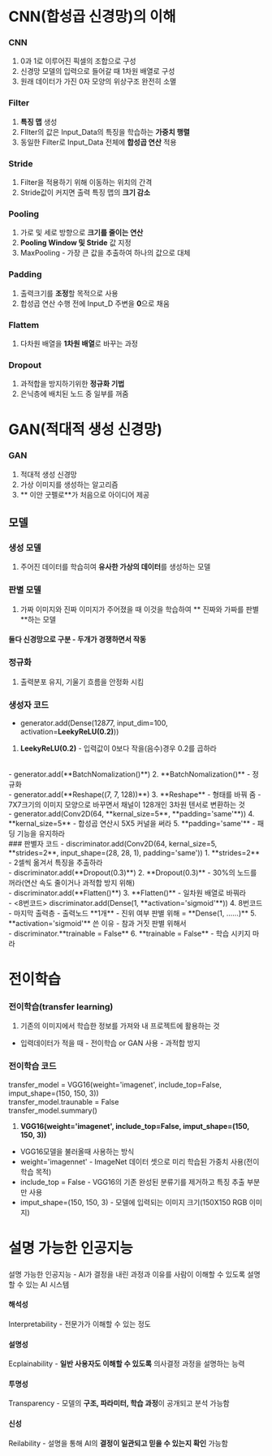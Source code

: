 # CNN(합성곱 신경망)의 이해

### CNN 
1. 0과 1로 이루어진 픽셀의 조합으로 구성
2. 신경망 모델의 입력으로 들어갈 때 1차원 배열로 구성
3. 원래 데이터가 가진 0자 모양의 위상구조 완전히 소멸

### Filter
1. **특징 맵** 생성
2. FIlter의 값은 Input_Data의 특징을 학습하는 **가중치 행렬**
3. 동일한 Filter로 Input_Data 전체에 **합성곱 연산** 적용

### Stride
1. Filter을 적용하기 위해 이동하는 위치의 간격
2. Stride값이 커지면 출력 특징 맵의 **크기 감소**

### Pooling
1. 가로 및 세로 방향으로 **크기를 줄이는 연산**
2. **Pooling Window 및 Stride** 값 지정
3. MaxPooling - 가장 큰 값을 추출하여 하나의 값으로 대체

### Padding
1. 출력크기를 **조정**할 목적으로 사용
2. 합성곱 연산 수행 전에 Input_D 주변을 **0**으로 채움

### Flattem
1. 다차원 배열을 **1차원 배열**로 바꾸는 과정

### Dropout
1. 과적합을 방지하기위한 **정규화 기법**
2. 은닉층에 배치된 노드 중 일부를 꺼줌

# GAN(적대적 생성 신경망)

### GAN
1. 적대적 생성 신경망
2. 가상 이미지를 생성하는 알고리즘
3. ** 이안 굿펠로**가 처음으로 아이디어 제공

## 모델
### 생성 모델
1. 주어진 데이터를 학습히여 **유사한 가상의 데이터**를 생성하는 모델

### 판별 모델
1. 가짜 이미지와 진짜 이미지가 주어졌을 때 이것을 학습하여 ** 진짜와 가짜를 판별**하는 모델

#### 둘다 신경망으로 구분 - 두개가 경쟁하면서 작동

### 정규화
1. 출력분포 유지, 기울기 흐름을 안정화 시킴

### 생성자 코드
- generator.add(Dense(128*7*7, input_dim=100, activation=**LeekyReLU(0.2)**))
1. **LeekyReLU(0.2)** - 입력값이 0보다 작을(음수)경우 0.2를 곱하라
<br>
- generator.add(**BatchNomalization()**)
2. **BatchNomalization()** - 정규화
<br>
- generator.add(**Reshape((7, 7, 128))**)
3. **Reshape** - 형태를 바꿔 줌 - 7X7크기의 이미지 모양으로 바꾸면서 채널이 128개인 3차원 텐서로 변환하는 것
<br>
- generator.add(Conv2D(64, **kernal_size=5**, **padding='same'**))
4. **kernal_size=5** - 합성곱 연산시 5X5 커널을 써라
5. **padding='same'** - 패딩 기능을 유지하라
<br>
### 판별자 코드
- discriminator.add(Conv2D(64, kernal_size=5, **strides=2**, input_shape=(28, 28, 1), padding='same'))
1. **strides=2** - 2셀씩 옮겨서 특징을 추출하라
<br>
- discriminator.add(**Dropout(0.3)**)
2. **Dropout(0.3)** - 30%의 노드를 꺼라(연산 속도 줄이거나 과적합 방지 위해)
<br>
- discriminator.add(**Flatten()**)
3. **Flatten()** - 일차원 배열로 바꿔라
<br>
- <8번코드> discriminator.add(Dense(1, **activation='sigmoid'**))
4. 8번코드 - 마지막 출력층 - 출력노드 **1개** - 진위 여부 판별 위해 = **Dense(1, ......)**
5. **activation='sigmoid'** 쓴 이유 - 참과 거짓 판별 위해서
<br>
- discriminator.**trainable = False** 
6. **trainable = False** - 학습 시키지 마라

# 전이학습

### 전이학습(transfer learning)
1. 기존의 이미지에서 학습한 정보를 가져와 내 프로젝트에 활용하는 것
- 입력데이터가 적을 때 - 전이학습 or GAN 사용 - 과적합 방지

### 전이학습 코드
transfer_model = VGG16(weight='imagenet', include_top=False, imput_shape=(150, 150, 3))<br>
transfer_model.traunable = False<br>
transfer_model.summary()<br>
1. **VGG16(weight='imagenet', include_top=False, imput_shape=(150, 150, 3))**
- VGG16모델을 불러올때 사용하는 방식
- weight='imagennet' - ImageNet 데이터 셋으로 미리 학습된 가중치 사용(전이학습 목적)
- include_top = False - VGG16의 기존 완성된 분류기를 제거하고 특징 추출 부분만 사용
- imput_shape=(150, 150, 3) - 모델에 입력되는 이미지 크기(150X150 RGB 이미지)

# 설명 가능한 인공지능

### 
설명 가능한 인공지능 - AI가 결정을 내린 과정과 이유를 사람이 이해할 수 있도록 설명할 수 있는 AI 시스템


#### 해석성
Interpretability - 전문가가 이해할 수 있는 정도

#### 설명성
Ecplainability - **일반 사용자도 이해할 수 있도록** 의사결정 과정을 설명하는 능력

#### 투명성
Transparency - 모델의 **구조, 파라미터, 학습 과정**이 공개되고 분석 가능함

#### 신성
Reilability - 설명을 통해 AI의 **결정이 일관되고 믿을 수 있는지 확인** 가능함

